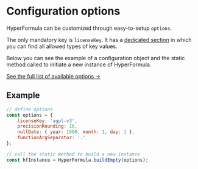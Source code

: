 # Configuration options

HyperFormula can be customized through easy-to-setup `options`.

The only mandatory key is `licenseKey`. It has a
[dedicated section](license-key.md) in which you can find all allowed
types of key values.

Below you can see the example of a configuration object and the
static method called to initiate a new instance of HyperFormula.

[See the full list of available options &#8594;](../api/interfaces/configparams.html)

## Example

```javascript
// define options 
const options = {
    licenseKey: 'agpl-v3',
    precisionRounding: 10,
    nullDate: { year: 1900, month: 1, day: 1 },
    functionArgSeparator: '.'
};

// call the static method to build a new instance
const hfInstance = HyperFormula.buildEmpty(options);
```
